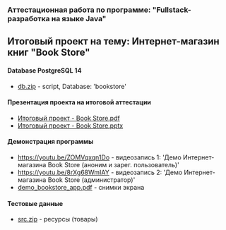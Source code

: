 ### Аттестационная работа по программе: "Fullstack-разработка на языке Java"

## Итоговый проект на тему: Интернет-магазин книг "Book Store"

#### Database PostgreSQL 14
* [db.zip](https://github.com/safrani23/book-store-draft/files/10202271/db.zip) - script, Database: 'bookstore'

#### Презентация проекта на итоговой аттестации
* [Итоговый проект - Book Store.pdf](https://github.com/safrani23/book-store-draft/files/10202553/-.Book.Store.pdf)<br>
* [Итоговый проект - Book Store.pptx](https://github.com/safrani23/book-store-draft/files/10202554/-.Book.Store.pptx)

#### Демонстрация программы

* https://youtu.be/ZOMVqxqn1Do - видеозапись 1: 'Демо Интернет-магазина Book Store (аноним и зарег. пользователь)'
* https://youtu.be/8rXg68WmIAY - видеозапись 2: 'Демо Интернет-магазина Book Store (администратор)'
* [demo_bookstore_app.pdf](https://github.com/safrani23/book-store-draft/files/10202993/demo_bookstore_app.pdf) - снимки экрана

#### Тестовые данные
* [src.zip](https://github.com/safrani23/book-store-draft/files/10202903/src.zip) - ресурсы (товары)
